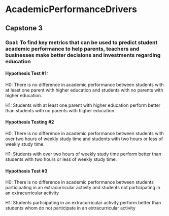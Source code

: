 # AcademicPerformanceDrivers
## Capstone 3

### Goal: To find key metrics that can be used to predict student academic performance to help parents, teachers and businesses make better decisions and investments regarding education

#### Hypothesis Test #1:

H0: There is no difference in academic performance between students with at least one parent with higher education and students with no parents with higher education.

H1: Students with at least one parent with higher education perform better than students with no parents with higher education.

#### Hypothesis Testing #2
H0: There is no difference in academic performance between students with over two hours of weekly study time and students with two hours or less of weekly study time.

H1: Students with over two hours of weekly study time perform better than students with two hours or less of weekly study time.

#### Hypothesis Test #3
H0: There is no difference in academic performance between students participating in an extracurricular activity and students not participating in an extracurricular activity

H1: Students participating in an extracurricular activity perform better than students whom do not participate in an extracurricular activity
